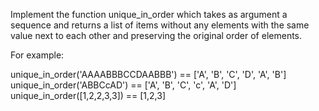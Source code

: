 Implement the function unique_in_order which takes as argument a sequence and returns a 
list of items without any elements with the same value next to each other and preserving 
the original order of elements.

For example:

unique_in_order('AAAABBBCCDAABBB') == ['A', 'B', 'C', 'D', 'A', 'B']<br>
unique_in_order('ABBCcAD')         == ['A', 'B', 'C', 'c', 'A', 'D']<br>
unique_in_order([1,2,2,3,3])       == [1,2,3]
